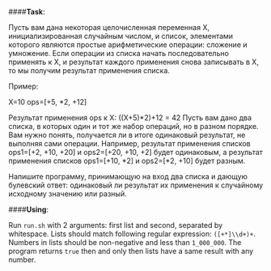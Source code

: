 ####**Task**:

Пусть вам дана некоторая целочисленная переменная X, инициализированная случайным числом, и список, элементами которого являются простые арифметические операции: сложение и умножение. Если операции из списка начать последовательно применять к X, и результат каждого применения снова записывать в X, то мы получим результат применения списка.

Пример:

X=10
ops=[+5, *2, +12]

Результат применения ops к X: ((X+5)*2)+12 = 42
Пусть вам дано два списка, в которых один и тот же набор операций, но в разном порядке. Вам нужно понять, получается ли в итоге одинаковый результат, не выполняя сами операции. Например, результат применения списков ops1=[+2, +10, +20] и ops2=[+20, +10, +2] будет одинаковым, а результат применения списков ops1=[+10, *2] и ops2=[*2, +10] будет разным.

Напишите программу, принимающую на вход два списка и дающую булевский ответ: одинаковый ли результат их применения к случайному исходному значению или разный.

####**Using**:

Run `run.sh` with 2 arguments: first list and second, separated by whitespace.
Lists should match following regular expression: `([+*]\\d+)+`. 
Numbers in lists should be non-negative and less than `1_000_000`. The program returns `true` then and only then lists have a same result 
with any number.




